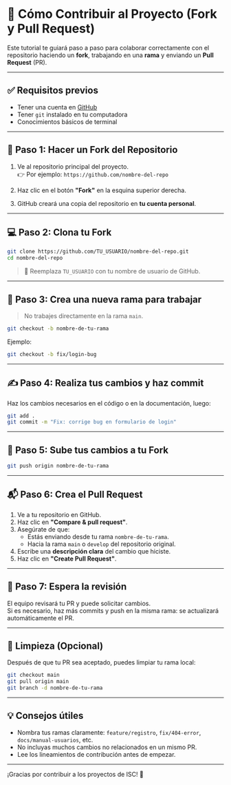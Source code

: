 # 🤝 Cómo Contribuir al Proyecto (Fork y Pull Request)

Este tutorial te guiará paso a paso para colaborar correctamente con el repositorio haciendo un **fork**, trabajando en una **rama** y enviando un **Pull Request** (PR).

---

## ✅ Requisitos previos

- Tener una cuenta en [GitHub](https://github.com)
- Tener `git` instalado en tu computadora
- Conocimientos básicos de terminal

---

## 🚀 Paso 1: Hacer un Fork del Repositorio

1. Ve al repositorio principal del proyecto.  
   👉 Por ejemplo: `https://github.com/nombre-del-repo`

2. Haz clic en el botón **"Fork"** en la esquina superior derecha.

3. GitHub creará una copia del repositorio en **tu cuenta personal**.

---

## 💻 Paso 2: Clona tu Fork

```bash
git clone https://github.com/TU_USUARIO/nombre-del-repo.git
cd nombre-del-repo
```

> 🔁 Reemplaza `TU_USUARIO` con tu nombre de usuario de GitHub.

---

## 🌱 Paso 3: Crea una nueva rama para trabajar

> No trabajes directamente en la rama `main`.

```bash
git checkout -b nombre-de-tu-rama
```

Ejemplo:

```bash
git checkout -b fix/login-bug
```

---

## ✍️ Paso 4: Realiza tus cambios y haz commit

Haz los cambios necesarios en el código o en la documentación, luego:

```bash
git add .
git commit -m "Fix: corrige bug en formulario de login"
```

---

## 🔄 Paso 5: Sube tus cambios a tu Fork

```bash
git push origin nombre-de-tu-rama
```

---

## 📬 Paso 6: Crea el Pull Request

1. Ve a tu repositorio en GitHub.
2. Haz clic en **"Compare & pull request"**.
3. Asegúrate de que:
   - Estás enviando desde tu rama `nombre-de-tu-rama`.
   - Hacia la rama `main` o `develop` del repositorio original.
4. Escribe una **descripción clara** del cambio que hiciste.
5. Haz clic en **"Create Pull Request"**.

---

## 🔁 Paso 7: Espera la revisión

El equipo revisará tu PR y puede solicitar cambios.  
Si es necesario, haz más commits y push en la misma rama: se actualizará automáticamente el PR.

---

## 🧼 Limpieza (Opcional)

Después de que tu PR sea aceptado, puedes limpiar tu rama local:

```bash
git checkout main
git pull origin main
git branch -d nombre-de-tu-rama
```

---

## 💡 Consejos útiles

- Nombra tus ramas claramente: `feature/registro`, `fix/404-error`, `docs/manual-usuarios`, etc.
- No incluyas muchos cambios no relacionados en un mismo PR.
- Lee los lineamientos de contribución antes de empezar.

---

¡Gracias por contribuir a los proyectos de ISC! 🎉
